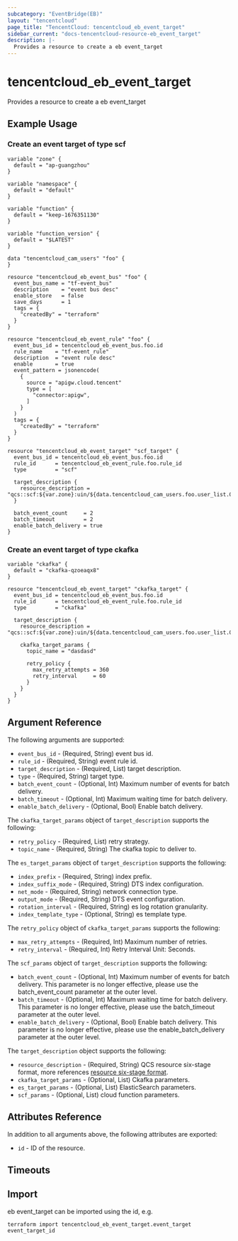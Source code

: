 ```yaml
---
subcategory: "EventBridge(EB)"
layout: "tencentcloud"
page_title: "TencentCloud: tencentcloud_eb_event_target"
sidebar_current: "docs-tencentcloud-resource-eb_event_target"
description: |-
  Provides a resource to create a eb event_target
---
```


# tencentcloud_eb_event_target

Provides a resource to create a eb event_target

## Example Usage

### Create an event target of type scf

```hcl
variable "zone" {
  default = "ap-guangzhou"
}

variable "namespace" {
  default = "default"
}

variable "function" {
  default = "keep-1676351130"
}

variable "function_version" {
  default = "$LATEST"
}

data "tencentcloud_cam_users" "foo" {
}

resource "tencentcloud_eb_event_bus" "foo" {
  event_bus_name = "tf-event_bus"
  description    = "event bus desc"
  enable_store   = false
  save_days      = 1
  tags = {
    "createdBy" = "terraform"
  }
}

resource "tencentcloud_eb_event_rule" "foo" {
  event_bus_id = tencentcloud_eb_event_bus.foo.id
  rule_name    = "tf-event_rule"
  description  = "event rule desc"
  enable       = true
  event_pattern = jsonencode(
    {
      source = "apigw.cloud.tencent"
      type = [
        "connector:apigw",
      ]
    }
  )
  tags = {
    "createdBy" = "terraform"
  }
}

resource "tencentcloud_eb_event_target" "scf_target" {
  event_bus_id = tencentcloud_eb_event_bus.foo.id
  rule_id      = tencentcloud_eb_event_rule.foo.rule_id
  type         = "scf"

  target_description {
    resource_description = "qcs::scf:${var.zone}:uin/${data.tencentcloud_cam_users.foo.user_list.0.uin}:namespace/${var.namespace}/function/${var.function}/${var.function_version}"
  }

  batch_event_count     = 2
  batch_timeout         = 2
  enable_batch_delivery = true
}
```

### Create an event target of type ckafka

```hcl
variable "ckafka" {
  default = "ckafka-qzoeaqx8"
}

resource "tencentcloud_eb_event_target" "ckafka_target" {
  event_bus_id = tencentcloud_eb_event_bus.foo.id
  rule_id      = tencentcloud_eb_event_rule.foo.rule_id
  type         = "ckafka"

  target_description {
    resource_description = "qcs::scf:${var.zone}:uin/${data.tencentcloud_cam_users.foo.user_list.0.uin}:ckafkaId/uin/${data.tencentcloud_cam_users.foo.user_list.0.uin}/${var.ckafka}"

    ckafka_target_params {
      topic_name = "dasdasd"

      retry_policy {
        max_retry_attempts = 360
        retry_interval     = 60
      }
    }
  }
}
```

## Argument Reference

The following arguments are supported:

* `event_bus_id` - (Required, String) event bus id.
* `rule_id` - (Required, String) event rule id.
* `target_description` - (Required, List) target description.
* `type` - (Required, String) target type.
* `batch_event_count` - (Optional, Int) Maximum number of events for batch delivery.
* `batch_timeout` - (Optional, Int) Maximum waiting time for batch delivery.
* `enable_batch_delivery` - (Optional, Bool) Enable batch delivery.

The `ckafka_target_params` object of `target_description` supports the following:

* `retry_policy` - (Required, List) retry strategy.
* `topic_name` - (Required, String) The ckafka topic to deliver to.

The `es_target_params` object of `target_description` supports the following:

* `index_prefix` - (Required, String) index prefix.
* `index_suffix_mode` - (Required, String) DTS index configuration.
* `net_mode` - (Required, String) network connection type.
* `output_mode` - (Required, String) DTS event configuration.
* `rotation_interval` - (Required, String) es log rotation granularity.
* `index_template_type` - (Optional, String) es template type.

The `retry_policy` object of `ckafka_target_params` supports the following:

* `max_retry_attempts` - (Required, Int) Maximum number of retries.
* `retry_interval` - (Required, Int) Retry Interval Unit: Seconds.

The `scf_params` object of `target_description` supports the following:

* `batch_event_count` - (Optional, Int) Maximum number of events for batch delivery. This parameter is no longer effective, please use the batch_event_count parameter at the outer level.
* `batch_timeout` - (Optional, Int) Maximum waiting time for batch delivery. This parameter is no longer effective, please use the batch_timeout parameter at the outer level.
* `enable_batch_delivery` - (Optional, Bool) Enable batch delivery. This parameter is no longer effective, please use the enable_batch_delivery parameter at the outer level.

The `target_description` object supports the following:

* `resource_description` - (Required, String) QCS resource six-stage format, more references [resource six-stage format](https://cloud.tencent.com/document/product/598/10606).
* `ckafka_target_params` - (Optional, List) Ckafka parameters.
* `es_target_params` - (Optional, List) ElasticSearch parameters.
* `scf_params` - (Optional, List) cloud function parameters.

## Attributes Reference

In addition to all arguments above, the following attributes are exported:

* `id` - ID of the resource.



## Timeouts

<no value>


## Import

eb event_target can be imported using the id, e.g.

```
terraform import tencentcloud_eb_event_target.event_target event_target_id
```

